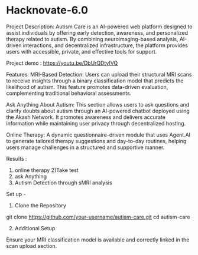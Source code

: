 # Hacknovate-6.0
Project Description: 
Autism Care is an AI-powered web platform designed to assist individuals by offering early detection, awareness, and personalized therapy related to autism. By combining neuroimaging-based analysis, AI-driven interactions, and decentralized infrastructure, the platform provides users with accessible, private, and effective tools for support.

Project demo : 
https://youtu.be/DbUrQDtyIVQ

Features: 
MRI-Based Detection: Users can upload their structural MRI scans to receive insights through a binary classification model that predicts the likelihood of autism. This feature promotes data-driven evaluation, complementing traditional behavioral assessments.

Ask Anything About Autism: This section allows users to ask questions and clarify doubts about autism through an AI-powered chatbot deployed using the Akash Network. It promotes awareness and delivers accurate information while maintaining user privacy through decentralized hosting.

Online Therapy: A dynamic questionnaire-driven module that uses Agent.AI to generate tailored therapy suggestions and  day-to-day routines, helping users manage challenges in a structured and supportive manner.

Results :
1) online therapy
2)Take test 
3) ask Anything
4) Autism Detection through sMRI analysis


Set up - 
1. Clone the Repository

git clone https://github.com/your-username/autism-care.git
cd autism-care



2. Additional Setup

Ensure your MRI classification model is available and correctly linked in the scan upload section.

